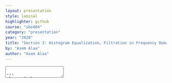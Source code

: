 ```yaml
---
layout: presentation
style: laminal
highlighter: github
course: "sbe404"
category: "presentation"
year: "2020"
title: "Section 3: Histogram Equalization, Filtration in Frequency Domain, and Hough Transform"
by: "Asem Alaa"
author: "Asem Alaa"
---
```



<textarea id="source">

---
class: left, top
## Histogram Processing: Equalization

* Intensity image (3 bits): [0-7]
* Image size = 64x64 = 4096

### Step 1: Compute the discrete PDF (histogram)

--
.center[<img style="width:40%" src="../images/histexample.png"> <img style="width:40%" src="../images/pdfexample.png">]

---
class: left, top

## Histogram Processing: Equalization (cont'd)

### Step 2: Compute the discrete CDF (cumulative histogram)

| `i` | accumulative | accumulative x 7 | rounded |
|--|--|--|--|
| `s0` | 0.19 | 1.33 | 1 |
| `s1` | 0.44 | 3.08 | 3 |
| `s2` | 0.65 | 4.55 | 5 |
| `s3` | 0.81 | 5.67 | 6 |
| `s4` | 0.89 | 6.23 | 6 |
| `s5` | 0.95 | 6.65 | 7 |
| `s6` | 0.98 | 6.86 | 7 |
| `s7` | 1.00 | 7.00 | 7 |

---
class: left, top
## Histogram Processing: Equalization (cont'd)

### Step 2: Compute the discrete CDF (cumulative histogram)

.center[<img style="width:40%" src="../images/pdfexample.png"> ===> <img style="width:40%" src="../images/cdfexample.png">]


---
class: left, top
## Histogram Processing: Equalization (cont'd)

### Step 3: Use the previous table to map the pixels values

--
.center[<img style="width:40%" src="../images/equalizedexample.png"> ]


---
class: left, top
## Histogram Processing: Matching

* Intensity image (3 bits): [0-7]
* Image size = 64x64 = 4096
--
* Obtain an image with an **arbitrary distribution** instead of a uniform distribution
--
* Target distribution

.center[<img style="width:40%" src="../images/targetpdf.png"> ]

---
class: left, top
## Histogram Processing: Matching (cont'd)

### Step 1: Obtain the scaled histogram equalized values (previous example)

* `s0` = 1   `s1` = 3   `s2` = 5   `s3` = 6
* `s4` = 7   `s5` = 7   `s6` = 7   `s7` = 7

---
class: left, top
## Histogram Processing: Matching (cont'd)

### Step 2: compute the discrete CDF of the target distribution

| `i` |  accumulative x 7 | rounded |
|--|--|--|
| `z0` | 0.00 | 0 |
| `z1` | 0.00 | 0 |
| `z2` | 0.00 | 0 |
| `z3` | 1.05 | 1 |
| `z4` | 2.45 | 2 |
| `z5` | 4.55 | 5 |
| `z6` | 5.95 | 6 |
| `z7` | 7.00 | 7 |


---
class: left, top
## Histogram Processing: Matching

### Step 2: compute the discrete CDF of the target distribution

.center[<img style="width:40%" src="../images/targetpdf.png"> ===> <img style="width:40%" src="../images/targetcdf.png">]

---
class: left, top
## Histogram Processing: Matching

### Step 3: use the previous table to map the pixels values

--
.center[<img style="width:40%" src="../images/matchedexample.png"> ]


---
class: center, middle

## Histogram Processing: Demo

<img src="../images/jnb.png">

[{`histograms.ipnyb`}](https://github.com/sbme-tutorials/sbme-tutorials.github.io/blob/master/2020/cv/notebooks/histograms.ipynb)


---
class: center, middle

## Filtration in Frequency Domain: Demo

<img src="../images/jnb.png">

[{`frequency_filter.ipnyb`}](https://github.com/sbme-tutorials/sbme-tutorials.github.io/blob/master/2020/cv/notebooks/frequency_filter.ipynb)

---
class: left, top

## Hough Transform

Proposed by Paul V.C Hough 1962

* Got USA [Patent](https://patents.google.com/patent/US3069654) 
* Originally for line detection 
* Extended to detect other shapes like, circle, ellipse etc.

---
## Hough Transform: Line Detection (Cartesian Coordinates)

In image space line is defined by the slope $m$ and the y-intercept $b$ :


$$y = mx + b$$


--
.center[<img style="width:100%" class="center" src="../images/hough-mb_parameter_space.png">]

---
## Hough Transform: Line Detection (Cartesian Coordinates)

--
* Each point proposes list of candidate lines
--
* Overall, how to find the true lines?

--
.center[<img style="width:80%" class="center" src="../images/describing and elephant5.JPG">]

---
## Hough Transform: Line Detection (Cartesian Coordinates)

In image space line is defined by the slope $m$ and the y-intercept $b$ :


$$y = mx + b$$



.center[<img style="width:100%" class="center" src="../images/hough-mb_parameter_space.png">]

---
class: left, top

## Hough Transform: Line Detection (Polar Coordinates)

--
* Some lines cannot be be defined in Cartesian
--
* So we have to move to polar coordinates. 
--
* In polar coordinates line is define by $\rho$ and $\theta$ 
--
* $\rho$ is the norm distance of the line from origin. 
* $\theta$ is the angle between the norm and the horizontal $x$ axis. 
* The equation of line in terms of $\rho$ and $\theta$ now is 

$$y = \frac{-cos(\theta)}{sin(\theta)} x + \frac{\rho}{sin(\theta)}$$

and 

$$\rho = x cos(\theta)  + y sin(\theta)$$

---
class: left, top

## Hough Transform: Line Detection (Polar Coordinates)

.center[<img style="width:60%" class="center" src="../notebooks/media/hough_deriving-rho.png">]


---
class: left, top

## Hough Transform: Line Detection (Polar Coordinates)

.center[<img style="width:30%" class="center" src="../notebooks/media/hough_deriving-rho.png">]

The Range of values of $\rho$ and $\theta$ 

--
* $\theta$: in polar coordinate takes value in range of -90 to 90 
* The maximum norm distance is given by diagonal distance which is $\rho$max $= \sqrt{x^2 + y^2}$
* So $\rho$ has values in range from $-\rho$max to $\rho$max


---
## Hough Transform: Line Detection (Polar Coordinates)

### Algorithm

Basic Algorithm steps for Hough transform is : 

```
# Extract edges of the image (For example, using Canny)

1. initialize parameter space rs, thetas
2. Create accumulator array and initialize to zero
3. for each edge pixel     
4.     for each theta
5.         calculate r = x cos(theta) + y sin(theta)
6.         Increment accumulator at r, theta
7. Find Maximum values in accumulator (lines)

Extract related r, theta
```


---
## Hough Transform: Line Detection (Polar Coordinates)

### Basic Implementation

At first import used libraries


```python
import numpy as np
import matplotlib.pyplot as plt
import matplotlib.cm as cm
```

---
## Hough Transform: Line Detection (Polar Coordinates)

### Basic Implementation

```python
def hough_line(image):
    Ny = image.shape[0]
    Nx = image.shape[1] 
    Maxdist = int(np.round(np.sqrt(Nx**2 + Ny ** 2)))
    thetas = np.deg2rad(np.arange(-90, 90))
    rs = np.linspace(-Maxdist, Maxdist, 2*Maxdist)
    accumulator = np.zeros((2 * Maxdist, len(thetas)))

    for y in range(Ny):
        for x in range(Nx):
            if image[y,x] > 0:
                 for k in range(len(thetas)):
                    r = x*np.cos(thetas[k]) + y * np.sin(thetas[k])
                    accumulator[int(r) + Maxdist,k] += 1
    return accumulator, thetas, rs
```

---
## Useful links


* [{Understanding Hough transform in python}](https://alyssaq.github.io/2014/understanding-hough-transform/)
* [{OpenCV Hough Line Transform}](http://opencv-python-tutroals.readthedocs.io/en/latest/py_tutorials/py_imgproc/py_houghlines/py_houghlines.html)
* [{Scikit-image Hough Line}](http://scikit-image.org/docs/dev/auto_examples/edges/plot_line_hough_transform.html)
* [{OpenCV Hough Circle}](https://docs.opencv.org/3.1.0/da/d53/tutorial_py_houghcircles.html)
* [{Survey of Hough transform}](https://arxiv.org/pdf/1502.02160.pdf)


---
## Hough Transform: Line Detection (Polar Coordinates)

<img src="../images/jnb.png">

[{`hough_transform.ipnyb`}](https://github.com/sbme-tutorials/sbme-tutorials.github.io/blob/master/2020/cv/notebooks/hough_transform.ipynb)





</textarea>
